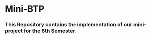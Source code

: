 # Mini-BTP 

### This Repository contains the implementation of our mini-project for the 6th Semester.
